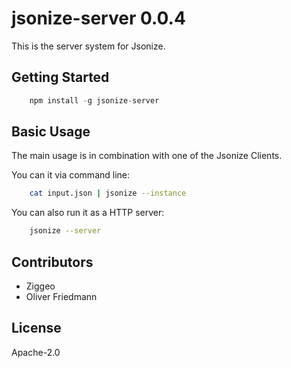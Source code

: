 # jsonize-server 0.0.4

This is the server system for Jsonize.


## Getting Started


```javascript
	npm install -g jsonize-server
```



## Basic Usage


The main usage is in combination with one of the Jsonize Clients.

You can it via command line:

```bash 
	cat input.json | jsonize --instance 
```

You can also run it as a HTTP server:

```bash
	jsonize --server
```


## Contributors

- Ziggeo
- Oliver Friedmann


## License

Apache-2.0

